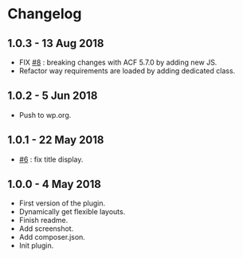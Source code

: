# Changelog ##

## 1.0.3 - 13 Aug 2018
* FIX [#8](https://github.com/BeAPI/bea-beautiful-flexible/issues/8) : breaking changes with ACF 5.7.0 by adding new JS.
* Refactor way requirements are loaded by adding dedicated class.

## 1.0.2 - 5 Jun 2018
* Push to wp.org.

## 1.0.1 - 22 May 2018
* [#6](https://github.com/BeAPI/bea-beautiful-flexible/issues/6) : fix title display.

## 1.0.0 - 4 May 2018
* First version of the plugin.
* Dynamically get flexible layouts.
* Finish readme.
* Add screenshot.
* Add composer.json.
* Init plugin.